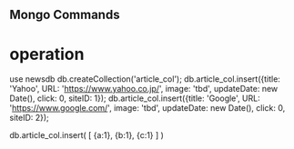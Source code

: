## Mongo Commands

# operation
use newsdb
db.createCollection('article_col');
db.article_col.insert({title: 'Yahoo', URL: 'https://www.yahoo.co.jp/', image: 'tbd', updateDate: new Date(), click: 0, siteID: 1});
db.article_col.insert({title: 'Google', URL: 'https://www.google.com/', image: 'tbd', updateDate: new Date(), click: 0, siteID: 2});

db.article_col.insert( [
{a:1},
{b:1},
{c:1} 
] )